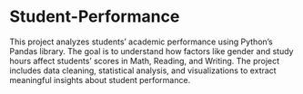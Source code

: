 # Student-Performance
This project analyzes students’ academic performance using Python’s Pandas library. The goal is to understand how factors like gender and study hours affect students’ scores in Math, Reading, and Writing. The project includes data cleaning, statistical analysis, and visualizations to extract meaningful insights about student performance.
